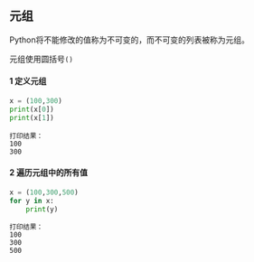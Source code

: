 ## 元组

Python将不能修改的值称为不可变的，而不可变的列表被称为元组。

元组使用圆括号`()`

#### 1 定义元组

```python
x = (100,300)
print(x[0])
print(x[1])
```

```
打印结果：
100
300
```

#### 2 遍历元组中的所有值

```python
x = (100,300,500)
for y in x:
    print(y)
```

```
打印结果：
100
300
500

```


